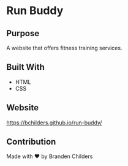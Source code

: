 # Run Buddy

## Purpose
A website that offers fitness training services.

## Built With
* HTML
* CSS

## Website
https://bchilders.github.io/run-buddy/

## Contribution
Made with ❤️ by Branden Childers
